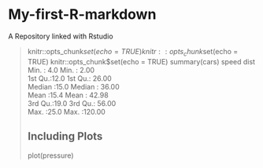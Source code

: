 # My-first-R-markdown
A Repository linked with Rstudio
> knitr::opts_chunk$set(echo = TRUE)
>  knitr::opts_chunk$set(echo = TRUE)
> knitr::opts_chunk$set(echo = TRUE)
> summary(cars)
     speed           dist       
 Min.   : 4.0   Min.   :  2.00  
 1st Qu.:12.0   1st Qu.: 26.00  
 Median :15.0   Median : 36.00  
 Mean   :15.4   Mean   : 42.98  
 3rd Qu.:19.0   3rd Qu.: 56.00  
 Max.   :25.0   Max.   :120.00  
> 
> 
> 
> 
> ## Including Plots
> 
> plot(pressure)
